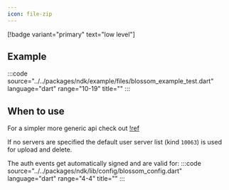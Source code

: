 ```yaml
---
icon: file-zip
---
```


[!badge variant="primary" text="low level"]

## Example

:::code source="../../packages/ndk/example/files/blossom_example_test.dart" language="dart" range="10-19" title="" :::

## When to use

For a simpler more generic api check out
[!ref](/usecases/files.md)

If no servers are specified the default user server list (kind `10063`) is used for upload and delete.

The auth events get automatically signed and are valid for:
:::code source="../../packages/ndk/lib/config/blossom_config.dart" language="dart" range="4-4" title="" :::